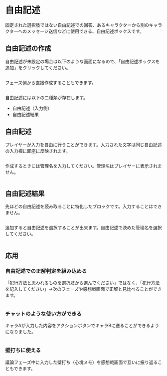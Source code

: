 # 自由記述

固定された選択肢ではない自由記述での回答、あるキャラクターから別のキャラクターへのメッセージ送信などに使用できる、自由記述ボックスです。



## 自由記述の作成

自由記述が未設定の場合は以下のような画面になるので、「自由記述ボックスを追加」をクリックしてください。

<figure><img src="../.gitbook/assets/image (188).png" alt=""><figcaption></figcaption></figure>



フェーズ側から直接作成することもできます。

<figure><img src="../.gitbook/assets/image (183).png" alt=""><figcaption></figcaption></figure>



自由記述には以下の二種類が存在します。

* 自由記述（入力側）
* 自由記述結果



## 自由記述

プレイヤーが入力を自由に行うことができます。入力された文字は同じ自由記述の入力欄に即座に反映されます。

<figure><img src="../.gitbook/assets/image (185).png" alt=""><figcaption></figcaption></figure>

作成するときには管理名を入力してください。管理名はプレイヤーに表示されません。

<figure><img src="../.gitbook/assets/image (1) (1).png" alt=""><figcaption></figcaption></figure>

## 自由記述結果

先ほどの自由記述を読み取ることに特化したブロックです。入力することはできません。

<figure><img src="../.gitbook/assets/image (186).png" alt=""><figcaption></figcaption></figure>

追加すると自由記述を選択することが出来ます。自由記述で決めた管理名を選択してください。

<figure><img src="../.gitbook/assets/image (3) (1).png" alt=""><figcaption></figcaption></figure>

## 応用

### **自由記述での正解判定を組み込める**

「犯行方法と思われるものを選択肢から選んでください」ではなく、「犯行方法を記入してください」→次のフェーズや感想戦画面で正解と見比べることができます。

<figure><img src="../.gitbook/assets/image (189).png" alt=""><figcaption></figcaption></figure>



### **チャットのような使い方ができる**

キャラAが入力した内容をアクションボタンでキャラBに送ることができるようになりました。

<figure><img src="../.gitbook/assets/image (190).png" alt=""><figcaption></figcaption></figure>



### **壁打ちに使える**

議論フェーズ中に入力した壁打ち（心境メモ）を感想戦画面で互いに振り返ることもできます。

<figure><img src="../.gitbook/assets/image (191).png" alt=""><figcaption></figcaption></figure>

<figure><img src="../.gitbook/assets/image (192).png" alt=""><figcaption></figcaption></figure>
